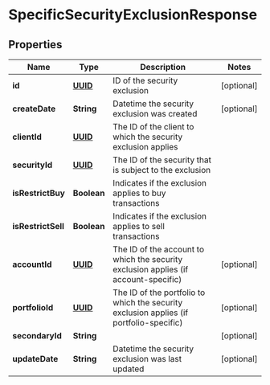 
# SpecificSecurityExclusionResponse

## Properties
Name | Type | Description | Notes
------------ | ------------- | ------------- | -------------
**id** | [**UUID**](UUID.md) | ID of the security exclusion |  [optional]
**createDate** | **String** | Datetime the security exclusion was created |  [optional]
**clientId** | [**UUID**](UUID.md) | The ID of the client to which the security exclusion applies | 
**securityId** | [**UUID**](UUID.md) | The ID of the security that is subject to the exclusion | 
**isRestrictBuy** | **Boolean** | Indicates if the exclusion applies to buy transactions | 
**isRestrictSell** | **Boolean** | Indicates if the exclusion applies to sell transactions | 
**accountId** | [**UUID**](UUID.md) | The ID of the account to which the security exclusion applies (if account-specific) |  [optional]
**portfolioId** | [**UUID**](UUID.md) | The ID of the portfolio to which the security exclusion applies (if portfolio-specific) |  [optional]
**secondaryId** | **String** |  |  [optional]
**updateDate** | **String** | Datetime the security exclusion was last updated |  [optional]




